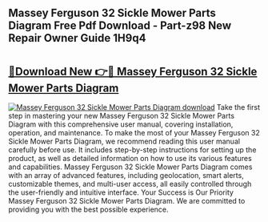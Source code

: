 ## Massey Ferguson 32 Sickle Mower Parts Diagram Free Pdf Download - Part-z98 New Repair Owner Guide 1H9q4

# <h2><a href="http://dfmzdj.blite.top/?on=Massey+Ferguson+32+Sickle+Mower+Parts+Diagram">🔗Download New 👉🔴 Massey Ferguson 32 Sickle Mower Parts Diagram</a></h2>

[![Massey Ferguson 32 Sickle Mower Parts Diagram download](https://i.imgur.com/lujVjoI.png)](http://dfmzdj.blite.top/?on=Massey+Ferguson+32+Sickle+Mower+Parts+Diagram)
Take the first step in mastering your new Massey Ferguson 32 Sickle Mower Parts Diagram with this comprehensive user manual, covering installation, operation, and maintenance. To make the most of your Massey Ferguson 32 Sickle Mower Parts Diagram, we recommend reading this user manual carefully before use. It includes step-by-step instructions for setting up the product, as well as detailed information on how to use its various features and capabilities. Massey Ferguson 32 Sickle Mower Parts Diagram comes with an array of advanced features, including geolocation, smart alerts, customizable themes, and multi-user access, all easily controlled through the user-friendly and intuitive interface. Your Success is Our Priority Massey Ferguson 32 Sickle Mower Parts Diagram. We are committed to providing you with the best possible experience.

